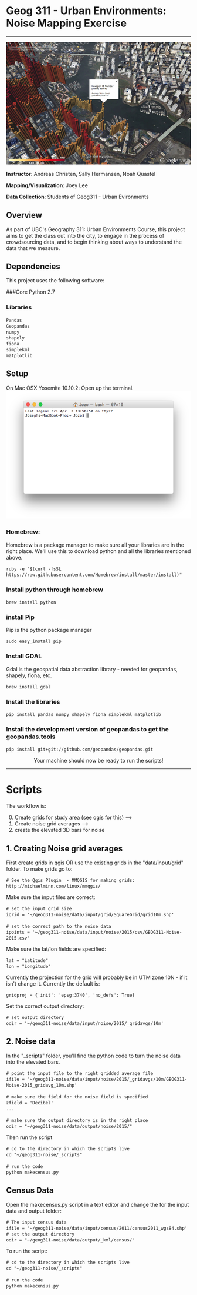 # Geog 311 - Urban Environments: Noise Mapping Exercise

***

![](assets/img-readme/noise-1.png)

**Instructor**: Andreas Christen, Sally Hermansen, Noah Quastel

**Mapping/Visualization**: Joey Lee

**Data Collection**: Students of Geog311 - Urban Evironments

## Overview
As part of UBC's Geography 311: Urban Environments Course, this project aims to get the class out into the city, to engage in the process of crowdsourcing data, and to begin thinking about ways to understand the data that we measure.   

## Dependencies
This project uses the following software:

###Core
	Python 2.7
	
### Libraries
	Pandas
	Geopandas
	numpy
	shapely
	fiona
	simplekml
	matplotlib

## Setup
On Mac OSX Yosemite 10.10.2: Open up the terminal.
![](assets/img-readme/terminal.png)

### Homebrew:
Homebrew is a package manager to make sure all your libraries are in the right place. We'll use this to download python and all the libraries mentioned above.

	ruby -e "$(curl -fsSL https://raw.githubusercontent.com/Homebrew/install/master/install)"
	
### Install python through homebrew

	brew install python

### install Pip
Pip is the python package manager 

	sudo easy_install pip

### Install GDAL
Gdal is the geospatial data abstraction library - needed for geopandas, shapely, fiona, etc.

	brew install gdal

### Install the libraries

	pip install pandas numpy shapely fiona simplekml matplotlib

### Install the development version of geopandas to get the geopandas.tools
	
	pip install git+git://github.com/geopandas/geopandas.git


<center>Your machine should now be ready to run the scripts! </center>

***
# Scripts

The workflow is: 

0. Create grids for study area (see qgis for this) --> 
1. Create noise grid averages --> 
2. create the elevated 3D bars for noise

## 1. Creating Noise grid averages

First create grids in qgis OR use the existing grids in the "data/input/grid" folder. To make grids go to: 
	
	# See the Qgis Plugin  - MMQGIS for making grids:
	http://michaelminn.com/linux/mmqgis/
	

Make sure the input files are correct:

	# set the input grid size
	igrid = '~/geog311-noise/data/input/grid/SquareGrid/grid10m.shp'
	
	# set the correct path to the noise data
	ipoints = '~/geog311-noise/data/input/noise/2015/csv/GEOG311-Noise-2015.csv'
	
Make sure the lat/lon fields are specified:

	lat = "Latitude"
	lon = "Longitude"
	
Currently the projection for the grid will probably be in  UTM zone 10N - if it isn't change it. Currently the default is:

	gridproj = {'init': 'epsg:3740', 'no_defs': True}
	
Set the correct output directory:

	# set output directory
	odir = '~/geog311-noise/data/input/noise/2015/_gridavgs/10m'

	

## 2. Noise data

In the "_scripts" folder, you'll find the python code to turn the noise data into the elevated bars.
	
	# point the input file to the right gridded average file
	ifile = '~/geog311-noise/data/input/noise/2015/_gridavgs/10m/GEOG311-Noise-2015_gridavg_10m.shp'
	
	# make sure the field for the noise field is specified
	zfield = 'Decibel'
	...
	
	# make sure the output directory is in the right place
	odir = "~/geog311-noise/data/output/noise/2015/"

Then run the script

	# cd to the directory in which the scripts live
	cd "~/geog311-noise/_scripts"
	
	# run the code
	python makecensus.py
	
	
## Census Data
Open the makecensus.py script in a text editor and change the for the input data and output folder:

	# The input census data
	ifile = '~/geog311-noise/data/input/census/2011/census2011_wgs84.shp'
	# set the output directory
	odir = "~/geog311-noise/data/output/_kml/census/"

	
To run the script:
	
	# cd to the directory in which the scripts live
	cd "~/geog311-noise/_scripts"
	
	# run the code
	python makecensus.py

